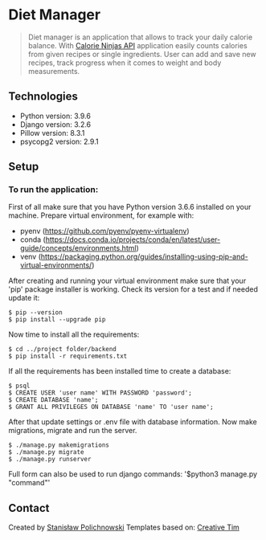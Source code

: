 # Diet Manager

> Diet manager is an application that allows to track your daily calorie balance. With [Calorie Ninjas API](https://calorieninjas.com) application easily counts calories from given recipes or single ingredients. User can add and save new recipes, track progress when it comes to weight and body measurements.

## Technologies

- Python version: 3.9.6
- Django version: 3.2.6
- Pillow version: 8.3.1
- psycopg2 version: 2.9.1

## Setup

### To run the application:

First of all make sure that you have Python version 3.6.6 installed on your machine.
Prepare virtual environment, for example with:

- pyenv (https://github.com/pyenv/pyenv-virtualenv)
- conda (https://docs.conda.io/projects/conda/en/latest/user-guide/concepts/environments.html)
- venv (https://packaging.python.org/guides/installing-using-pip-and-virtual-environments/)

After creating and running your virtual environment make sure that your 'pip' package installer is working. Check its version for a test and if needed update it:

```
$ pip --version
$ pip install --upgrade pip
```

Now time to install all the requirements:

```
$ cd ../project folder/backend
$ pip install -r requirements.txt
```

If all the requirements has been installed time to create a database:

```
$ psql
$ CREATE USER 'user name' WITH PASSWORD 'password';
$ CREATE DATABASE 'name';
$ GRANT ALL PRIVILEGES ON DATABASE 'name' TO 'user name';
```

After that update settings or .env file with database information.
Now make migrations, migrate and run the server.

```
$ ./manage.py makemigrations
$ ./manage.py migrate
$ ./manage.py runserver
```
Full form can also be used to run django commands: '$python3 manage.py "command"'

## Contact

Created by [Stanisław Polichnowski](https://www.spolichnowski.com)
Templates based on: [Creative Tim](https://www.creative-tim.com)
